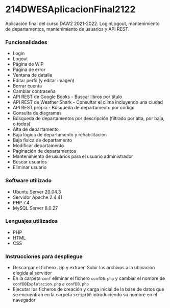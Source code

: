 # 214DWESAplicacionFinal2122
Aplicación final del curso DAW2 2021-2022. LoginLogout, mantenimiento de departamentos, mantenimiento de usuarios y API REST.

### Funcionalidades
- Login
- Logout
- Página de WIP
- Página de error
- Ventana de detalle
- Editar perfil (y editar imagen)
- Borrar cuenta
- Cambiar contraseña
- API REST de Google Books - Buscar libros por título
- API REST de Weather Shark - Consultar el clima incluyendo una ciudad
- API REST propia - Búsqueda de departamento por código
- Consulta de diagramas
- Búsqueda de departamentos por descripción (filtrado por alta, por baja, o todos)
- Alta de departamento
- Baja lógica de departamento y rehabilitación
- Baja física de departamento
- Modificar departamento
- Paginación de departamentos
- Mantenimiento de usuarios para el usuario administrador
- Buscar usuarios
- Eliminar usuario

### Software utilizado
- Ubuntu Server 20.04.3
- Servidor Apache 2.4.41
- PHP 7.4
- MySQL Server 8.0.27

### Lenguajes utilizados
- PHP
- HTML
- CSS

### Instrucciones para despliegue
- Descargar el fichero .zip y extraer. Subir los archivos a la ubicación elegida al servidor
- En la carpeta `conf` eliminar el fichero `confDB.php` y cambiar el nombre de `confDBExplotacion.php` a `confDB.php`
- Ejecutar los ficheros de creación y carga inicial de la base de datos que se encuentran en la carpeta `scriptDB` introduciendo su nombre en el navegador
